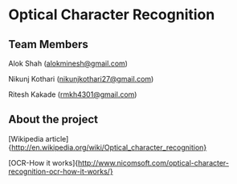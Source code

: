 Optical Character Recognition
=============================

Team Members
-----------------------------
Alok Shah (alokminesh@gmail.com)

Nikunj Kothari (nikunjkothari27@gmail.com)

Ritesh Kakade (rmkh4301@gmail.com)

About the project
-----------------------------
[Wikipedia article]{http://en.wikipedia.org/wiki/Optical_character_recognition}

[OCR-How it works]{http://www.nicomsoft.com/optical-character-recognition-ocr-how-it-works/}
